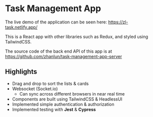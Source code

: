 # Task Management App
The live demo of the application can be seen here: https://zl-task.netlify.app/

This is a React app with other libraries such as Redux, and styled using TailwindCSS.

The source code of the back end API of this app is at https://github.com/zhanlun/task-management-app-server

## Highlights
- Drag and drop to sort the lists & cards
- Websocket (Socket.io)
  - Can sync across different browsers in near real time
- Components are built using TailwindCSS & HeadlessUI
- Implemented simple authentication & authorization
- Implemented testing with **Jest** & **Cypress**
